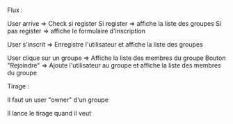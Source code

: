 Flux :

User arrive => Check si register 
Si register => affiche la liste des groupes
Si pas register => affiche le formulaire d'inscription

User s'inscrit => Enregistre l'utilisateur et affiche la liste des groupes

User clique sur un groupe => Affiche la liste des membres du groupe
Bouton "Rejoindre" => Ajoute l'utilisateur au groupe et affiche la liste des membres du groupe



Tirage :

Il faut un user "owner" d'un groupe

Il lance le tirage quand il veut